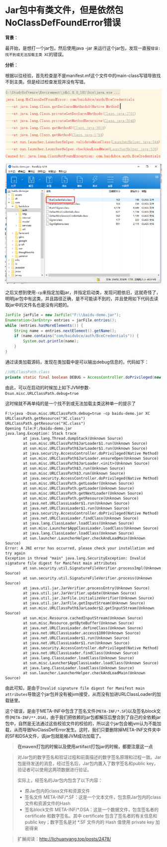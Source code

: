 # Jar包中有类文件，但是依然包NoClassDefFoundError错误

**背景**：  

最开始，是想打一个jar包，然后使用java -jar 来运行这个jar包，发现一直报`错误: 找不到或无法加载主类 XC`的错误。  

**分析**：  

根据以往经验，首先检查是不是manifest.mf这个文件中的main-class写错导致找不到主类。但是经过检查发现并没有写错。    

![image-20200317214536950](assets/image-20200317214536950.png)  

![image-20200317214611565](assets/image-20200317214611565.png)  

之后又想到使用`-cp`来指定加载jar，并指定启动类，发现问题依旧，这就奇怪了，明明jar包中有这类，并且路径正确，是不可能读不到的，并且使用如下代码去读取jar中的文件名也是没有问题的。  

```java
JarFile jarFile = new JarFile("F:\\baidu-demo.jar");
Enumeration<JarEntry> entries = jarFile.entries();
while (entries.hasMoreElements()) {
    String name = entries.nextElement().getName();
    if (name.contains("com/baidubce/auth/BceCredentials")) {
        System.out.println(name);
    }
}
```

通过读类加载源码，发现在类加载中是可以输出debug信息的，代码如下：  

```java
//URLClassPath.class
private static final boolean DEBUG = AccessController.doPrivileged(new GetPropertyAction("sun.misc.URLClassPath.debug")) != null;
```

由此，可以在启动的时候加上如下JVM参数`-Dsun.misc.URLClassPath.debug=true`  

这时候就不再单纯的是一个找不到或无法加载主类这种单一的提示了  

```shell
F:\>java -Dsun.misc.URLClassPath.debug=true -cp baidu-demo.jar XC
URLClassPath.getResource("XC.class")
URLClassPath.getResource("XC.class")
Opening file:F:/baidu-demo.jar
java.lang.Exception: Stack trace
        at java.lang.Thread.dumpStack(Unknown Source)
        at sun.misc.URLClassPath$JarLoader$1.run(Unknown Source)
        at sun.misc.URLClassPath$JarLoader$1.run(Unknown Source)
        at java.security.AccessController.doPrivileged(Native Method)
        at sun.misc.URLClassPath$JarLoader.ensureOpen(Unknown Source)
        at sun.misc.URLClassPath$JarLoader.<init>(Unknown Source)
        at sun.misc.URLClassPath$3.run(Unknown Source)
        at sun.misc.URLClassPath$3.run(Unknown Source)
        at java.security.AccessController.doPrivileged(Native Method)
        at sun.misc.URLClassPath.getLoader(Unknown Source)
        at sun.misc.URLClassPath.getLoader(Unknown Source)
        at sun.misc.URLClassPath.getNextLoader(Unknown Source)
        at sun.misc.URLClassPath.getResource(Unknown Source)
        at java.net.URLClassLoader$1.run(Unknown Source)
        at java.net.URLClassLoader$1.run(Unknown Source)
        at java.security.AccessController.doPrivileged(Native Method)
        at java.net.URLClassLoader.findClass(Unknown Source)
        at java.lang.ClassLoader.loadClass(Unknown Source)
        at sun.misc.Launcher$AppClassLoader.loadClass(Unknown Source)
        at java.lang.ClassLoader.loadClass(Unknown Source)
        at sun.launcher.LauncherHelper.checkAndLoadMain(Unknown Source)
Error: A JNI error has occurred, please check your installation and try again
Exception in thread "main" java.lang.SecurityException: Invalid signature file digest for Manifest main attributes
        at sun.security.util.SignatureFileVerifier.processImpl(Unknown Source)
        at sun.security.util.SignatureFileVerifier.process(Unknown Source)
        at java.util.jar.JarVerifier.processEntry(Unknown Source)
        at java.util.jar.JarVerifier.update(Unknown Source)
        at java.util.jar.JarFile.initializeVerifier(Unknown Source)
        at java.util.jar.JarFile.getInputStream(Unknown Source)
        at sun.misc.URLClassPath$JarLoader$2.getInputStream(Unknown Source)
        at sun.misc.Resource.cachedInputStream(Unknown Source)
        at sun.misc.Resource.getByteBuffer(Unknown Source)
        at java.net.URLClassLoader.defineClass(Unknown Source)
        at java.net.URLClassLoader.access$100(Unknown Source)
        at java.net.URLClassLoader$1.run(Unknown Source)
        at java.net.URLClassLoader$1.run(Unknown Source)
        at java.security.AccessController.doPrivileged(Native Method)
        at java.net.URLClassLoader.findClass(Unknown Source)
        at java.lang.ClassLoader.loadClass(Unknown Source)
        at sun.misc.Launcher$AppClassLoader.loadClass(Unknown Source)
        at java.lang.ClassLoader.loadClass(Unknown Source)
        at sun.launcher.LauncherHelper.checkAndLoadMain(Unknown Source)
```

由此可知，是由于`Invalid signature file digest for Manifest main attributes`导致这个jar包并没有被jvm接受，从而没有加进URLClassLoader的加载链里。

这个错误，是由于META-INF中包含了签名文件(`META-INF/*.SF`)以及签名block文件(`META-INF/**.DSA`)，由于我们把依赖的jar包都解压后整合到了自己的全依赖jar包中，自然是无法通过这些校验文件的校验的，所以这个jar包会被jvm认为不能加载，从而导致NoClassDefError发生。这时，我们只要删除掉META-INF文件夹中的SF和DSA文件，该jar包就能被JVM成功加载了。  

> **在maven打包的时候以及使用artifact打包jar的时候，都要注意这一点**

> 对Jar包的数字签名和验证过程和前面描述的数字签名原理和过程一致。Jar包是待发送的消息，经过签名后，Jar包内置入了数字签名和public key，验证者可以使用这两项数据进行验证。
>
> 实际上，经签名的Jar包内包含了以下内容：
>
> - 原Jar包内的class文件和资源文件
> - 签名文件 META-INF/*.SF：这是一个文本文件，包含原Jar包内的class文件和资源文件的Hash
> - 签名block文件 META-INF/*.DSA：这是一个数据文件，包含签名者的 certificate 和数字签名。其中 certificate 包含了签名者的有关信息和 public key；数字签名是对 *.SF 文件内的 Hash 值使用 private key 加密得来

> 扩展阅读：http://lichuanyang.top/posts/2478/